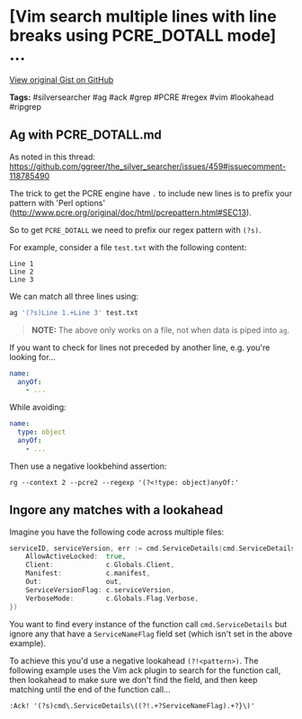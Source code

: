 # [Vim search multiple lines with line breaks using PCRE_DOTALL mode] ... 

[View original Gist on GitHub](https://gist.github.com/Integralist/57f24924f7100ee06e0032240f0cb70c)

**Tags:** #silversearcher #ag #ack #grep #PCRE #regex #vim #lookahead #ripgrep

## Ag with PCRE_DOTALL.md

As noted in this thread: https://github.com/ggreer/the_silver_searcher/issues/459#issuecomment-118785490

The trick to get the PCRE engine have `.` to include new lines is to prefix your pattern with 'Perl options' (http://www.pcre.org/original/doc/html/pcrepattern.html#SEC13). 

So to get `PCRE_DOTALL` we need to prefix our regex pattern with `(?s)`.

For example, consider a file `test.txt` with the following content:

```
Line 1
Line 2
Line 3
```

We can match all three lines using:

```bash
ag '(?s)Line 1.+Line 3' test.txt
```

> **NOTE:** The above only works on a file, not when data is piped into `ag`.

If you want to check for lines not preceded by another line, e.g. you're looking for...

```yaml
name:
  anyOf:
    - ...
```

While avoiding:

```yaml
name:
  type: object
  anyOf:
    - ...
```

Then use a negative lookbehind assertion:

```
rg --context 2 --pcre2 --regexp '(?<!type: object)anyOf:'
```

## Ingore any matches with a lookahead

Imagine you have the following code across multiple files:

```go
serviceID, serviceVersion, err := cmd.ServiceDetails(cmd.ServiceDetailsOpts{
	AllowActiveLocked:  true,
	Client:             c.Globals.Client,
	Manifest:           c.manifest,
	Out:                out,
	ServiceVersionFlag: c.serviceVersion,
	VerboseMode:        c.Globals.Flag.Verbose,
})
```

You want to find every instance of the function call `cmd.ServiceDetails` but ignore any that have a `ServiceNameFlag` field set (which isn't set in the above example).

To achieve this you'd use a negative lookahead `(?!<pattern>)`. The following example uses the Vim ack plugin to search for the function call, then lookahead to make sure we don't find the field, and then keep matching until the end of the function call...

```
:Ack! '(?s)cmd\.ServiceDetails\((?!.+?ServiceNameFlag).+?}\)'
```

